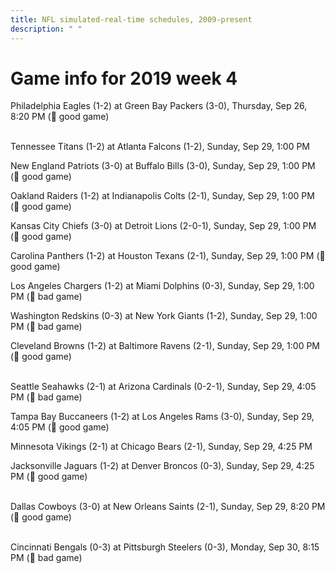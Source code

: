 ```yaml
---
title: NFL simulated-real-time schedules, 2009-present
description: " "
---
```


# Game info for 2019 week 4

Philadelphia Eagles (1-2) at Green Bay Packers (3-0), Thursday, Sep 26, 8:20 PM (:football: good game)

<br/>Tennessee Titans (1-2) at Atlanta Falcons (1-2), Sunday, Sep 29, 1:00 PM

New England Patriots (3-0) at Buffalo Bills (3-0), Sunday, Sep 29, 1:00 PM (:football: good game)

Oakland Raiders (1-2) at Indianapolis Colts (2-1), Sunday, Sep 29, 1:00 PM (:football: good game)

Kansas City Chiefs (3-0) at Detroit Lions (2-0-1), Sunday, Sep 29, 1:00 PM (:football: good game)

Carolina Panthers (1-2) at Houston Texans (2-1), Sunday, Sep 29, 1:00 PM (:football: good game)

Los Angeles Chargers (1-2) at Miami Dolphins (0-3), Sunday, Sep 29, 1:00 PM (:red_circle: bad game)

Washington Redskins (0-3) at New York Giants (1-2), Sunday, Sep 29, 1:00 PM (:red_circle: bad game)

Cleveland Browns (1-2) at Baltimore Ravens (2-1), Sunday, Sep 29, 1:00 PM (:football: good game)

<br/>Seattle Seahawks (2-1) at Arizona Cardinals (0-2-1), Sunday, Sep 29, 4:05 PM (:red_circle: bad game)

Tampa Bay Buccaneers (1-2) at Los Angeles Rams (3-0), Sunday, Sep 29, 4:05 PM (:football: good game)

Minnesota Vikings (2-1) at Chicago Bears (2-1), Sunday, Sep 29, 4:25 PM

Jacksonville Jaguars (1-2) at Denver Broncos (0-3), Sunday, Sep 29, 4:25 PM (:football: good game)

<br/>Dallas Cowboys (3-0) at New Orleans Saints (2-1), Sunday, Sep 29, 8:20 PM (:football: good game)

<br/>Cincinnati Bengals (0-3) at Pittsburgh Steelers (0-3), Monday, Sep 30, 8:15 PM (:red_circle: bad game)

